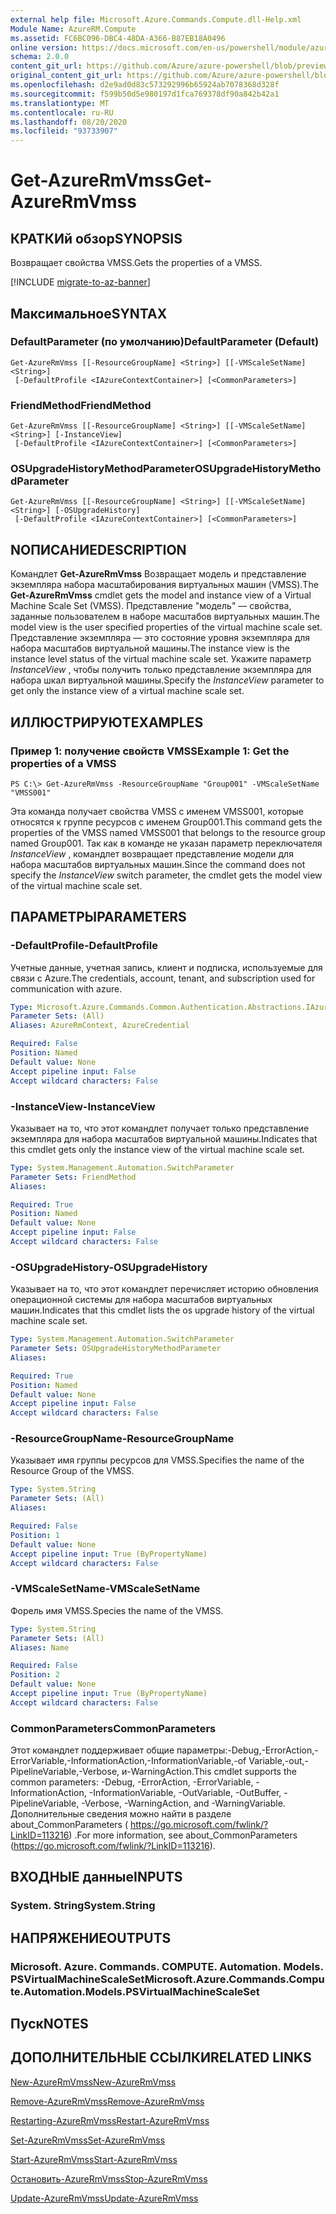 ```yaml
---
external help file: Microsoft.Azure.Commands.Compute.dll-Help.xml
Module Name: AzureRM.Compute
ms.assetid: FC6BC096-DBC4-48DA-A366-B87EB18A0496
online version: https://docs.microsoft.com/en-us/powershell/module/azurerm.compute/get-azurermvmss
schema: 2.0.0
content_git_url: https://github.com/Azure/azure-powershell/blob/preview/src/ResourceManager/Compute/Commands.Compute/help/Get-AzureRmVmss.md
original_content_git_url: https://github.com/Azure/azure-powershell/blob/preview/src/ResourceManager/Compute/Commands.Compute/help/Get-AzureRmVmss.md
ms.openlocfilehash: d2e9ad0d83c573292996b65924ab7078368d328f
ms.sourcegitcommit: f599b50d5e980197d1fca769378df90a842b42a1
ms.translationtype: MT
ms.contentlocale: ru-RU
ms.lasthandoff: 08/20/2020
ms.locfileid: "93733907"
---
```

# <span data-ttu-id="b1631-101">Get-AzureRmVmss</span><span class="sxs-lookup"><span data-stu-id="b1631-101">Get-AzureRmVmss</span></span>

## <span data-ttu-id="b1631-102">КРАТКИй обзор</span><span class="sxs-lookup"><span data-stu-id="b1631-102">SYNOPSIS</span></span>
<span data-ttu-id="b1631-103">Возвращает свойства VMSS.</span><span class="sxs-lookup"><span data-stu-id="b1631-103">Gets the properties of a VMSS.</span></span>

[!INCLUDE [migrate-to-az-banner](../../includes/migrate-to-az-banner.md)]

## <span data-ttu-id="b1631-104">Максимальное</span><span class="sxs-lookup"><span data-stu-id="b1631-104">SYNTAX</span></span>

### <span data-ttu-id="b1631-105">DefaultParameter (по умолчанию)</span><span class="sxs-lookup"><span data-stu-id="b1631-105">DefaultParameter (Default)</span></span>
```
Get-AzureRmVmss [[-ResourceGroupName] <String>] [[-VMScaleSetName] <String>]
 [-DefaultProfile <IAzureContextContainer>] [<CommonParameters>]
```

### <span data-ttu-id="b1631-106">FriendMethod</span><span class="sxs-lookup"><span data-stu-id="b1631-106">FriendMethod</span></span>
```
Get-AzureRmVmss [[-ResourceGroupName] <String>] [[-VMScaleSetName] <String>] [-InstanceView]
 [-DefaultProfile <IAzureContextContainer>] [<CommonParameters>]
```

### <span data-ttu-id="b1631-107">OSUpgradeHistoryMethodParameter</span><span class="sxs-lookup"><span data-stu-id="b1631-107">OSUpgradeHistoryMethodParameter</span></span>
```
Get-AzureRmVmss [[-ResourceGroupName] <String>] [[-VMScaleSetName] <String>] [-OSUpgradeHistory]
 [-DefaultProfile <IAzureContextContainer>] [<CommonParameters>]
```

## <span data-ttu-id="b1631-108">NОПИСАНИЕ</span><span class="sxs-lookup"><span data-stu-id="b1631-108">DESCRIPTION</span></span>
<span data-ttu-id="b1631-109">Командлет **Get-AzureRmVmss** Возвращает модель и представление экземпляра набора масштабирования виртуальных машин (VMSS).</span><span class="sxs-lookup"><span data-stu-id="b1631-109">The **Get-AzureRmVmss** cmdlet gets the model and instance view of a Virtual Machine Scale Set (VMSS).</span></span>
<span data-ttu-id="b1631-110">Представление "модель" — свойства, заданные пользователем в наборе масштабов виртуальных машин.</span><span class="sxs-lookup"><span data-stu-id="b1631-110">The model view is the user specified properties of the virtual machine scale set.</span></span>
<span data-ttu-id="b1631-111">Представление экземпляра — это состояние уровня экземпляра для набора масштабов виртуальной машины.</span><span class="sxs-lookup"><span data-stu-id="b1631-111">The instance view is the instance level status of the virtual machine scale set.</span></span>
<span data-ttu-id="b1631-112">Укажите параметр *InstanceView* , чтобы получить только представление экземпляра для набора шкал виртуальной машины.</span><span class="sxs-lookup"><span data-stu-id="b1631-112">Specify the *InstanceView* parameter to get only the instance view of a virtual machine scale set.</span></span>

## <span data-ttu-id="b1631-113">ИЛЛЮСТРИРУЮТ</span><span class="sxs-lookup"><span data-stu-id="b1631-113">EXAMPLES</span></span>

### <span data-ttu-id="b1631-114">Пример 1: получение свойств VMSS</span><span class="sxs-lookup"><span data-stu-id="b1631-114">Example 1: Get the properties of a VMSS</span></span>
```
PS C:\> Get-AzureRmVmss -ResourceGroupName "Group001" -VMScaleSetName "VMSS001"
```

<span data-ttu-id="b1631-115">Эта команда получает свойства VMSS с именем VMSS001, которые относятся к группе ресурсов с именем Group001.</span><span class="sxs-lookup"><span data-stu-id="b1631-115">This command gets the properties of the VMSS named VMSS001 that belongs to the resource group named Group001.</span></span>
<span data-ttu-id="b1631-116">Так как в команде не указан параметр переключателя *InstanceView* , командлет возвращает представление модели для набора масштабов виртуальных машин.</span><span class="sxs-lookup"><span data-stu-id="b1631-116">Since the command does not specify the *InstanceView* switch parameter, the cmdlet gets the model view of the virtual machine scale set.</span></span>

## <span data-ttu-id="b1631-117">ПАРАМЕТРЫ</span><span class="sxs-lookup"><span data-stu-id="b1631-117">PARAMETERS</span></span>

### <span data-ttu-id="b1631-118">-DefaultProfile</span><span class="sxs-lookup"><span data-stu-id="b1631-118">-DefaultProfile</span></span>
<span data-ttu-id="b1631-119">Учетные данные, учетная запись, клиент и подписка, используемые для связи с Azure.</span><span class="sxs-lookup"><span data-stu-id="b1631-119">The credentials, account, tenant, and subscription used for communication with azure.</span></span>

```yaml
Type: Microsoft.Azure.Commands.Common.Authentication.Abstractions.IAzureContextContainer
Parameter Sets: (All)
Aliases: AzureRmContext, AzureCredential

Required: False
Position: Named
Default value: None
Accept pipeline input: False
Accept wildcard characters: False
```

### <span data-ttu-id="b1631-120">-InstanceView</span><span class="sxs-lookup"><span data-stu-id="b1631-120">-InstanceView</span></span>
<span data-ttu-id="b1631-121">Указывает на то, что этот командлет получает только представление экземпляра для набора масштабов виртуальной машины.</span><span class="sxs-lookup"><span data-stu-id="b1631-121">Indicates that this cmdlet gets only the instance view of the virtual machine scale set.</span></span>

```yaml
Type: System.Management.Automation.SwitchParameter
Parameter Sets: FriendMethod
Aliases:

Required: True
Position: Named
Default value: None
Accept pipeline input: False
Accept wildcard characters: False
```

### <span data-ttu-id="b1631-122">-OSUpgradeHistory</span><span class="sxs-lookup"><span data-stu-id="b1631-122">-OSUpgradeHistory</span></span>
<span data-ttu-id="b1631-123">Указывает на то, что этот командлет перечисляет историю обновления операционной системы для набора масштабов виртуальных машин.</span><span class="sxs-lookup"><span data-stu-id="b1631-123">Indicates that this cmdlet lists the os upgrade history of the virtual machine scale set.</span></span>

```yaml
Type: System.Management.Automation.SwitchParameter
Parameter Sets: OSUpgradeHistoryMethodParameter
Aliases:

Required: True
Position: Named
Default value: None
Accept pipeline input: False
Accept wildcard characters: False
```

### <span data-ttu-id="b1631-124">-ResourceGroupName</span><span class="sxs-lookup"><span data-stu-id="b1631-124">-ResourceGroupName</span></span>
<span data-ttu-id="b1631-125">Указывает имя группы ресурсов для VMSS.</span><span class="sxs-lookup"><span data-stu-id="b1631-125">Specifies the name of the Resource Group of the VMSS.</span></span>

```yaml
Type: System.String
Parameter Sets: (All)
Aliases:

Required: False
Position: 1
Default value: None
Accept pipeline input: True (ByPropertyName)
Accept wildcard characters: False
```

### <span data-ttu-id="b1631-126">-VMScaleSetName</span><span class="sxs-lookup"><span data-stu-id="b1631-126">-VMScaleSetName</span></span>
<span data-ttu-id="b1631-127">Форель имя VMSS.</span><span class="sxs-lookup"><span data-stu-id="b1631-127">Species the name of the VMSS.</span></span>

```yaml
Type: System.String
Parameter Sets: (All)
Aliases: Name

Required: False
Position: 2
Default value: None
Accept pipeline input: True (ByPropertyName)
Accept wildcard characters: False
```

### <span data-ttu-id="b1631-128">CommonParameters</span><span class="sxs-lookup"><span data-stu-id="b1631-128">CommonParameters</span></span>
<span data-ttu-id="b1631-129">Этот командлет поддерживает общие параметры:-Debug,-ErrorAction,-ErrorVariable,-InformationAction,-InformationVariable,-of Variable,-out,-PipelineVariable,-Verbose, и-WarningAction.</span><span class="sxs-lookup"><span data-stu-id="b1631-129">This cmdlet supports the common parameters: -Debug, -ErrorAction, -ErrorVariable, -InformationAction, -InformationVariable, -OutVariable, -OutBuffer, -PipelineVariable, -Verbose, -WarningAction, and -WarningVariable.</span></span> <span data-ttu-id="b1631-130">Дополнительные сведения можно найти в разделе about_CommonParameters ( https://go.microsoft.com/fwlink/?LinkID=113216) .</span><span class="sxs-lookup"><span data-stu-id="b1631-130">For more information, see about_CommonParameters (https://go.microsoft.com/fwlink/?LinkID=113216).</span></span>

## <span data-ttu-id="b1631-131">ВХОДНЫЕ данные</span><span class="sxs-lookup"><span data-stu-id="b1631-131">INPUTS</span></span>

### <span data-ttu-id="b1631-132">System. String</span><span class="sxs-lookup"><span data-stu-id="b1631-132">System.String</span></span>

## <span data-ttu-id="b1631-133">НАПРЯЖЕНИЕ</span><span class="sxs-lookup"><span data-stu-id="b1631-133">OUTPUTS</span></span>

### <span data-ttu-id="b1631-134">Microsoft. Azure. Commands. COMPUTE. Automation. Models. PSVirtualMachineScaleSet</span><span class="sxs-lookup"><span data-stu-id="b1631-134">Microsoft.Azure.Commands.Compute.Automation.Models.PSVirtualMachineScaleSet</span></span>

## <span data-ttu-id="b1631-135">Пуск</span><span class="sxs-lookup"><span data-stu-id="b1631-135">NOTES</span></span>

## <span data-ttu-id="b1631-136">ДОПОЛНИТЕЛЬНЫЕ ССЫЛКИ</span><span class="sxs-lookup"><span data-stu-id="b1631-136">RELATED LINKS</span></span>

[<span data-ttu-id="b1631-137">New-AzureRmVmss</span><span class="sxs-lookup"><span data-stu-id="b1631-137">New-AzureRmVmss</span></span>](./New-AzureRmVmss.md)

[<span data-ttu-id="b1631-138">Remove-AzureRmVmss</span><span class="sxs-lookup"><span data-stu-id="b1631-138">Remove-AzureRmVmss</span></span>](./Remove-AzureRmVmss.md)

[<span data-ttu-id="b1631-139">Restarting-AzureRmVmss</span><span class="sxs-lookup"><span data-stu-id="b1631-139">Restart-AzureRmVmss</span></span>](./Restart-AzureRmVmss.md)

[<span data-ttu-id="b1631-140">Set-AzureRmVmss</span><span class="sxs-lookup"><span data-stu-id="b1631-140">Set-AzureRmVmss</span></span>](./Set-AzureRmVmss.md)

[<span data-ttu-id="b1631-141">Start-AzureRmVmss</span><span class="sxs-lookup"><span data-stu-id="b1631-141">Start-AzureRmVmss</span></span>](./Start-AzureRmVmss.md)

[<span data-ttu-id="b1631-142">Остановить-AzureRmVmss</span><span class="sxs-lookup"><span data-stu-id="b1631-142">Stop-AzureRmVmss</span></span>](./Stop-AzureRmVmss.md)

[<span data-ttu-id="b1631-143">Update-AzureRmVmss</span><span class="sxs-lookup"><span data-stu-id="b1631-143">Update-AzureRmVmss</span></span>](./Update-AzureRmVmss.md)



